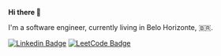 **Hi there 👋**

I'm a software engineer, currently living in Belo Horizonte, 🇧🇷.

[![Linkedin Badge](https://img.shields.io/badge/LinkedIn-0077B5?style=for-the-badge&logo=linkedin&logoColor=white)](https://www.linkedin.com/in/mateus-esdras-souza-diniz-405374132/)
[![LeetCode Badge](https://img.shields.io/badge/-LeetCode-FFA116?style=for-the-badge&logo=LeetCode&logoColor=black)](https://leetcode.com/ezradiniz/)
